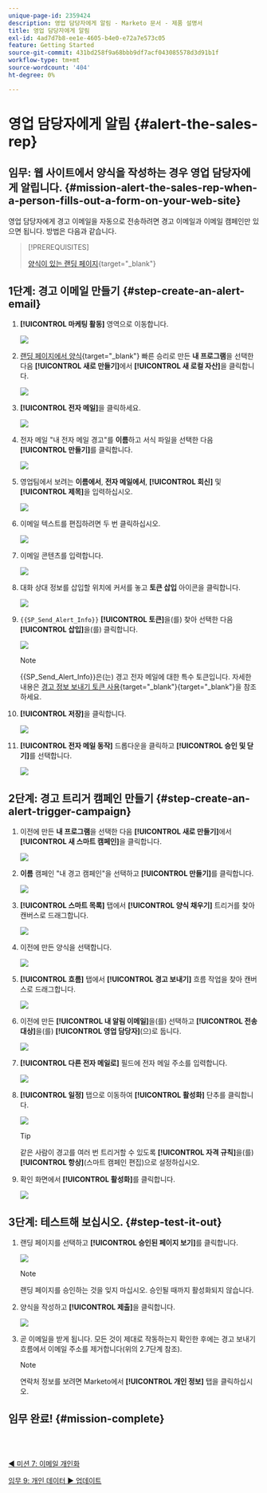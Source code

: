 ```yaml
---
unique-page-id: 2359424
description: 영업 담당자에게 알림 - Marketo 문서 - 제품 설명서
title: 영업 담당자에게 알림
exl-id: 4ad7d7b8-ee1e-4605-b4e0-e72a7e573c05
feature: Getting Started
source-git-commit: 431bd258f9a68bbb9df7acf043085578d3d91b1f
workflow-type: tm+mt
source-wordcount: '404'
ht-degree: 0%

---
```


# 영업 담당자에게 알림 {#alert-the-sales-rep}

## 임무: 웹 사이트에서 양식을 작성하는 경우 영업 담당자에게 알립니다. {#mission-alert-the-sales-rep-when-a-person-fills-out-a-form-on-your-web-site}

영업 담당자에게 경고 이메일을 자동으로 전송하려면 경고 이메일과 이메일 캠페인만 있으면 됩니다. 방법은 다음과 같습니다.

>[!PREREQUISITES]
>
>[양식이 있는 랜딩 페이지](/help/marketo/getting-started/quick-wins/landing-page-with-a-form.md){target="_blank"}

## 1단계: 경고 이메일 만들기 {#step-create-an-alert-email}

1. **[!UICONTROL 마케팅 활동]** 영역으로 이동합니다.

   ![](assets/alert-the-sales-rep-1.png)

1. [랜딩 페이지에서 양식](/help/marketo/getting-started/quick-wins/landing-page-with-a-form.md){target="_blank"} 빠른 승리로 만든 **내 프로그램**&#x200B;을 선택한 다음 **[!UICONTROL 새로 만들기]**&#x200B;에서 **[!UICONTROL 새 로컬 자산]**&#x200B;을 클릭합니다.

   ![](assets/alert-the-sales-rep-2.png)

1. **[!UICONTROL 전자 메일]**&#x200B;을 클릭하세요.

   ![](assets/alert-the-sales-rep-3.png)

1. 전자 메일 &quot;내 전자 메일 경고&quot;를 **이름**&#x200B;하고 서식 파일을 선택한 다음 **[!UICONTROL 만들기]**&#x200B;를 클릭합니다.

   ![](assets/alert-the-sales-rep-4.png)

1. 영업팀에서 보려는 **이름에서**, **전자 메일에서**, **[!UICONTROL 회신]** 및 **[!UICONTROL 제목]**&#x200B;을 입력하십시오.

   ![](assets/alert-the-sales-rep-5.png)

1. 이메일 텍스트를 편집하려면 두 번 클릭하십시오.

   ![](assets/alert-the-sales-rep-6.png)

1. 이메일 콘텐츠를 입력합니다.

   ![](assets/alert-the-sales-rep-7.png)

1. 대화 상대 정보를 삽입할 위치에 커서를 놓고 **토큰 삽입** 아이콘을 클릭합니다.

   ![](assets/alert-the-sales-rep-8.png)

1. `{{SP_Send_Alert_Info}}` **[!UICONTROL 토큰]**&#x200B;을(를) 찾아 선택한 다음 **[!UICONTROL 삽입]**&#x200B;을(를) 클릭합니다.

   ![](assets/alert-the-sales-rep-9.png)

   >[!NOTE]
   >
   >{{SP_Send_Alert_Info}}은(는) 경고 전자 메일에 대한 특수 토큰입니다. 자세한 내용은 [경고 정보 보내기 토큰 사용](/help/marketo/product-docs/email-marketing/general/using-tokens/use-the-send-alert-info-token.md){target="_blank"}{target="_blank"}을 참조하세요.

1. **[!UICONTROL 저장]**&#x200B;을 클릭합니다.

   ![](assets/alert-the-sales-rep-10.png)

1. **[!UICONTROL 전자 메일 동작]** 드롭다운을 클릭하고 **[!UICONTROL 승인 및 닫기]**&#x200B;를 선택합니다.

   ![](assets/alert-the-sales-rep-11.png)

## 2단계: 경고 트리거 캠페인 만들기 {#step-create-an-alert-trigger-campaign}

1. 이전에 만든 **내 프로그램**&#x200B;을 선택한 다음 **[!UICONTROL 새로 만들기]**&#x200B;에서 **[!UICONTROL 새 스마트 캠페인]**&#x200B;을 클릭합니다.

   ![](assets/alert-the-sales-rep-12.png)

1. **이름** 캠페인 &quot;내 경고 캠페인&quot;을 선택하고 **[!UICONTROL 만들기]**&#x200B;를 클릭합니다.

   ![](assets/alert-the-sales-rep-13.png)

1. **[!UICONTROL 스마트 목록]** 탭에서 **[!UICONTROL 양식 채우기]** 트리거를 찾아 캔버스로 드래그합니다.

   ![](assets/alert-the-sales-rep-14.png)

1. 이전에 만든 양식을 선택합니다.

   ![](assets/alert-the-sales-rep-15.png)

1. **[!UICONTROL 흐름]** 탭에서 **[!UICONTROL 경고 보내기]** 흐름 작업을 찾아 캔버스로 드래그합니다.

   ![](assets/alert-the-sales-rep-16.png)

1. 이전에 만든 **[!UICONTROL 내 알림 이메일]**&#x200B;을(를) 선택하고 **[!UICONTROL 전송 대상]**&#x200B;을(를) **[!UICONTROL 영업 담당자]**(으)로 둡니다.

   ![](assets/alert-the-sales-rep-17.png)

1. **[!UICONTROL 다른 전자 메일로]** 필드에 전자 메일 주소를 입력합니다.

   ![](assets/alert-the-sales-rep-18.png)

1. **[!UICONTROL 일정]** 탭으로 이동하여 **[!UICONTROL 활성화]** 단추를 클릭합니다.

   ![](assets/alert-the-sales-rep-19.png)

   >[!TIP]
   >
   >같은 사람이 경고를 여러 번 트리거할 수 있도록 **[!UICONTROL 자격 규칙]**&#x200B;을(를) **[!UICONTROL 항상]**(스마트 캠페인 편집)으로 설정하십시오.

1. 확인 화면에서 **[!UICONTROL 활성화]**&#x200B;를 클릭합니다.

   ![](assets/alert-the-sales-rep-20.png)

## 3단계: 테스트해 보십시오. {#step-test-it-out}

1. 랜딩 페이지를 선택하고 **[!UICONTROL 승인된 페이지 보기]**&#x200B;를 클릭합니다.

   ![](assets/alert-the-sales-21.png)

   >[!NOTE]
   >
   >랜딩 페이지를 승인하는 것을 잊지 마십시오. 승인될 때까지 활성화되지 않습니다.

1. 양식을 작성하고 **[!UICONTROL 제출]**&#x200B;을 클릭합니다.

   ![](assets/alert-the-sales-22.png)

1. 곧 이메일을 받게 됩니다. 모든 것이 제대로 작동하는지 확인한 후에는 경고 보내기 흐름에서 이메일 주소를 제거합니다(위의 2.7단계 참조).

   >[!NOTE]
   >
   >연락처 정보를 보려면 Marketo에서 **[!UICONTROL 개인 정보]** 탭을 클릭하십시오.

## 임무 완료! {#mission-complete}

<br> 

[◄ 미션 7: 이메일 개인화](/help/marketo/getting-started/quick-wins/personalize-an-email.md)

[임무 9: 개인 데이터 ► 업데이트](/help/marketo/getting-started/quick-wins/update-person-data.md)
